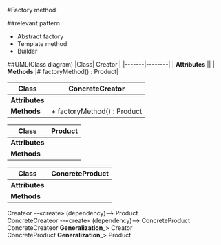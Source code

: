 #Factory method

##relevant pattern
- Abstract factory
- Template method
- Builder


##UML(Class diagram)
|Class| Creator |
|-------|--------|
| **Attributes** ||
| **Methods** |# factoryMethod() : Product|



|Class| ConcreteCreator |
|-------|--------|
| **Attributes** ||
| **Methods** |+ factoryMethod() : Product|



|Class| Product |
|-------|--------|
| **Attributes** ||
| **Methods** ||



|Class| ConcreteProduct |
|-------|--------|
| **Attributes** ||
| **Methods** ||


Createor --«create» (dependency)--> Product  
ConcreteCreateor --«create» (dependency)--> ConcreteProduct  
ConcreteCreateor ____Generalization_____> Creator  
ConcreteProduct ____Generalization_____> Product  
